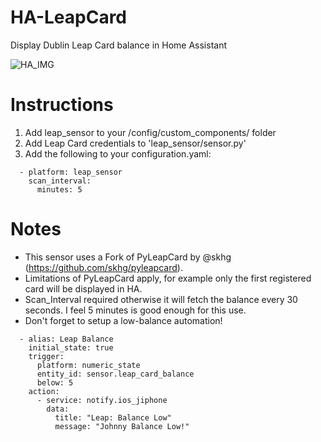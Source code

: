 # HA-LeapCard
Display Dublin Leap Card balance in Home Assistant

![HA_IMG](https://raw.githubusercontent.com/xt16johnny/HA-LeapCard/master/images/sensor_img.png)


# Instructions
1. Add leap_sensor to your /config/custom_components/ folder
2. Add Leap Card credentials to 'leap_sensor/sensor.py'
3. Add the following to your configuration.yaml:
```
  - platform: leap_sensor
    scan_interval:
      minutes: 5
```

# Notes
* This sensor uses a Fork of PyLeapCard by @skhg (https://github.com/skhg/pyleapcard).
* Limitations of PyLeapCard apply, for example only the first registered card will be displayed in HA. 
* Scan_Interval required otherwise it will fetch the balance every 30 seconds. I feel 5 minutes is good enough for this use. 
* Don't forget to setup a low-balance automation!
```
  - alias: Leap Balance
    initial_state: true
    trigger:
      platform: numeric_state
      entity_id: sensor.leap_card_balance
      below: 5
    action:
      - service: notify.ios_jiphone
        data:
          title: "Leap: Balance Low"
          message: "Johnny Balance Low!"
```
